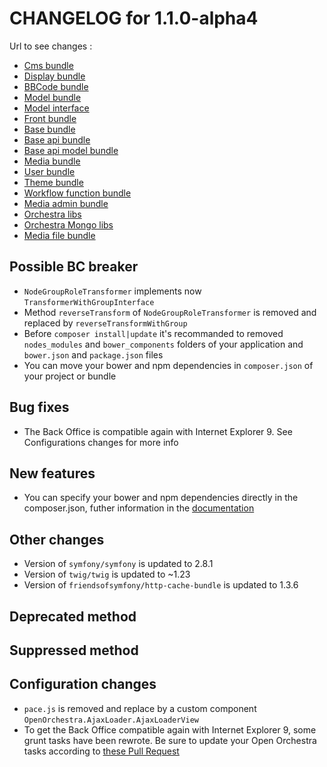 # CHANGELOG for 1.1.0-alpha4

Url to see changes : 

 - [Cms bundle](https://github.com/open-orchestra/open-orchestra-cms-bundle/compare/v1.1.0-alpha3...v1.1.0-alpha4)
 - [Display bundle](https://github.com/open-orchestra/open-orchestra-display-bundle/compare/v1.1.0-alpha3...v1.1.0-alpha4)
 - [BBCode bundle](https://github.com/open-orchestra/open-orchestra-bbcode-bundle/compare/v1.1.0-alpha3...v1.1.0-alpha4)
 - [Model bundle](https://github.com/open-orchestra/open-orchestra-model-bundle/compare/v1.1.0-alpha3...v1.1.0-alpha4)
 - [Model interface](https://github.com/open-orchestra/open-orchestra-model-interface/compare/v1.1.0-alpha3...v1.1.0-alpha4)
 - [Front bundle](https://github.com/open-orchestra/open-orchestra-front-bundle/compare/v1.1.0-alpha3...v1.1.0-alpha4)
 - [Base bundle](https://github.com/open-orchestra/open-orchestra-base-bundle/compare/v1.1.0-alpha3...v1.1.0-alpha4)
 - [Base api bundle](https://github.com/open-orchestra/open-orchestra-base-api-bundle/compare/v1.1.0-alpha3...v1.1.0-alpha4)
 - [Base api model bundle](https://github.com/open-orchestra/open-orchestra-base-api-mongo-model-bundle/compare/v1.1.0-alpha3...v1.1.0-alpha4)
 - [Media bundle](https://github.com/open-orchestra/open-orchestra-media-bundle/compare/v1.1.0-alpha3...v1.1.0-alpha4)
 - [User bundle](https://github.com/open-orchestra/open-orchestra-user-bundle/compare/v1.1.0-alpha3...v1.1.0-alpha4)
 - [Theme bundle](https://github.com/open-orchestra/open-orchestra-theme-bundle/compare/v1.1.0-alpha3...v1.1.0-alpha4)
 - [Workflow function bundle](https://github.com/open-orchestra/open-orchestra-worflow-function-bundle/compare/v1.1.0-alpha3...v1.1.0-alpha4)
 - [Media admin bundle](https://github.com/open-orchestra/open-orchestra-media-admin-bundle/compare/v1.1.0-alpha3...v1.1.0-alpha4)
 - [Orchestra libs](https://github.com/open-orchestra/open-orchestra-libs/compare/v1.1.0-alpha3...v1.1.0-alpha4)
 - [Orchestra Mongo libs](https://github.com/open-orchestra/open-orchestra-mongo-libs/compare/v1.1.0-alpha3...v1.1.0-alpha4)
 - [Media file bundle](https://github.com/open-orchestra/open-orchestra-media-file-bundle/compare/v1.1.0-alpha3...v1.1.0-alpha4)

## Possible BC breaker
 - ``NodeGroupRoleTransformer`` implements now ``TransformerWithGroupInterface``
 - Method ``reverseTransform`` of ``NodeGroupRoleTransformer`` is removed and replaced by ``reverseTransformWithGroup``
 - Before ``composer install|update`` it's recommanded to removed ``nodes_modules`` and ``bower_components`` folders of your application and ``bower.json`` and ``package.json`` files 
 - You can move your bower and npm dependencies in ``composer.json`` of your project or bundle

## Bug fixes
 - The Back Office is compatible again with Internet Explorer 9. See Configurations changes for more info

## New features
 - You can specify your bower and npm dependencies directly in the composer.json, futher information in the [documentation](https://github.com/open-orchestra/open-orchestra-docs/blob/master/en/developer_guide/assets_bower_npm.rst)

## Other changes
 - Version of ``symfony/symfony`` is updated to 2.8.1
 - Version of ``twig/twig`` is updated to ~1.23
 - Version of ``friendsofsymfony/http-cache-bundle`` is updated to 1.3.6

## Deprecated method

## Suppressed method

## Configuration changes
  - ``pace.js`` is removed and replace by a custom component ``OpenOrchestra.AjaxLoader.AjaxLoaderView``
 - To get the Back Office compatible again with Internet Explorer 9, some grunt tasks have been rewrote. Be
   sure to update your Open Orchestra tasks according to [these Pull Request](https://github.com/open-orchestra/open-orchestra/pull/791/files)